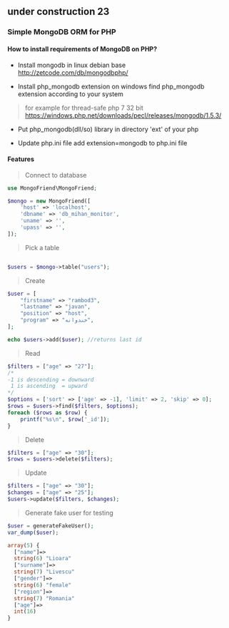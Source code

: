 ## under construction 23

### Simple MongoDB ORM for PHP
#### How to install requirements of MongoDB on PHP?
- Install mongodb in linux debian base
http://zetcode.com/db/mongodbphp/

- Install php_mongodb extension on windows
find php_mongodb extension according to your system
>for example for thread-safe php 7 32 bit
https://windows.php.net/downloads/pecl/releases/mongodb/1.5.3/

- Put php_mongodb(dll/so) library in directory 'ext' of your php

- Update php.ini file
add extension=mongodb to php.ini file

#### Features
 
> Connect to database

```php
use MongoFriend\MongoFriend;

$mongo = new MongoFriend([
    'host' => 'localhost',
    'dbname' => 'db_mihan_monitor',
    'uname' => '',
    'upass' => '',
]);

```

> Pick a table

```php

$users = $mongo->table("users");
```


>Create

```php
$user = [
    "firstname" => "rambod3",
    "lastname" => "javan",
    "position" => "host",
    "program" => "خندوانه",
];

echo $users->add($user); //returns last id
```

> Read

```php
$filters = ["age" => "27"];
/* 
-1 is descending = downward
 1 is ascending  = upward 
*/
$options = ['sort' => ['age' => -1], 'limit' => 2, 'skip' => 0];
$rows = $users->find($filters, $options);
foreach ($rows as $row) {
    printf("%s\n", $row['_id']);
}
```

> Delete
```php
$filters = ["age" => "30"];
$rows = $users->delete($filters);
```

> Update
```php
$filters = ["age" => "30"];
$changes = ["age" => "25"];
$users->update($filters, $changes);
```

> Generate fake user for testing
```php
$user = generateFakeUser();
var_dump($user);

array(5) {
  ["name"]=>
  string(6) "Lioara"
  ["surname"]=>
  string(7) "Livescu"
  ["gender"]=>
  string(6) "female"
  ["region"]=>
  string(7) "Romania"
  ["age"]=>
  int(16)
}
```
